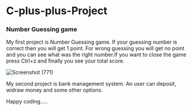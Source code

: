 # C-plus-plus-Project

### Number Guessing game
My first project is Number Guessing game. If your guessing number is correct then you will get 1 point. For wrong guessing you will get no point and you can see what was the right number.If you want to close the game press Ctrl+z and finally you see your total score.

![Screenshot (771)](https://user-images.githubusercontent.com/64780532/119231064-c443a280-bb40-11eb-8c2d-119cc9a670e5.png)

My second project is bank management system. An user can deposit, widraw money and some other options.
 
Happy coding..... 
